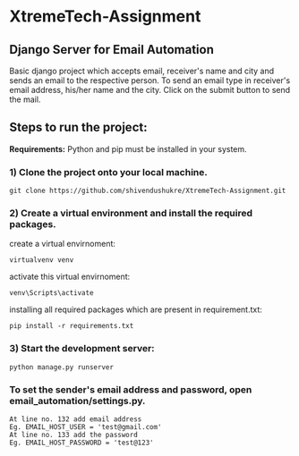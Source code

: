 # XtremeTech-Assignment


## Django Server for Email Automation

Basic django project which accepts email, receiver's name and city and sends an email to the respective person.
To send an email type in receiver's email address, his/her name and the city. Click on the submit button to send the mail.


## Steps to run the project:
	
**Requirements:** Python and pip must be installed in your system.

### 1) Clone the project onto your local machine.

	git clone https://github.com/shivendushukre/XtremeTech-Assignment.git

### 2) Create a virtual environment and install the required packages.


create a virtual envirnoment:

	virtualvenv venv

activate this virtual envirnoment:

	venv\Scripts\activate

installing all required packages which are present in requirement.txt:

	pip install -r requirements.txt

### 3) Start the development server:

	python manage.py runserver

### To set the sender's email address and password, open email_automation/settings.py.
	At line no. 132 add email address
	Eg. EMAIL_HOST_USER = 'test@gmail.com'
	At line no. 133 add the password
	Eg. EMAIL_HOST_PASSWORD = 'test@123'


